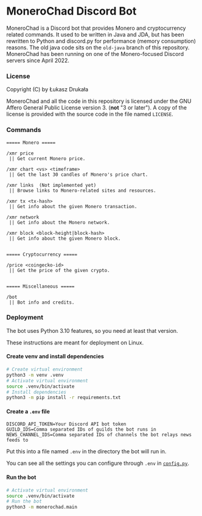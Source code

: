 # MoneroChad Discord Bot
MoneroChad is a Discord bot that provides Monero and cryptocurrency related commands.
It used to be written in Java and JDA, but has been rewritten to Python and discord.py
for performance (memory consumption) reasons. The old java code sits on the `old-java` branch
of this repository. MoneroChad has been running on one of the Monero-focused Discord servers
since April 2022.

### License

Copyright (C) by Łukasz Drukała

MoneroChad and all the code in this repository is licensed under the GNU Affero General Public License version 3.
(**not** "3 or later"). A copy of the license is provided with the source code in the file named `LICENSE`.

### Commands
```
===== Monero =====

/xmr price
 || Get current Monero price.

/xmr chart <vs> <timeframe>
 || Get the last 30 candles of Monero's price chart.

/xmr links  (Not implemented yet)
 || Browse links to Monero-related sites and resources.

/xmr tx <tx-hash>
 || Get info about the given Monero transaction.

/xmr network
 || Get info about the Monero network.

/xmr block <block-height|block-hash>
 || Get info about the given Monero block.


===== Cryptocurrency =====

/price <coingecko-id>
 || Get the price of the given crypto.


===== Miscellaneous =====

/bot
 || Bot info and credits.
```

### Deployment

The bot uses Python 3.10 features, so you need at least that version.

These instructions are meant for deployment on Linux.

#### Create venv and install dependencies
```sh
# Create virtual environment
python3 -m venv .venv
# Activate virtual environment
source .venv/bin/activate
# Install dependencies
python3 -m pip install -r requirements.txt
```

#### Create a `.env` file
```
DISCORD_API_TOKEN=Your Discord API bot token
GUILD_IDS=Comma separated IDs of guilds the bot runs in
NEWS_CHANNEL_IDS=Comma separated IDs of channels the bot relays news feeds to
```
Put this into a file named `.env` in the directory the bot will run in.

You can see all the settings you can configure through `.env` in [`config.py`](monerochad/config.py).

#### Run the bot
```sh
# Activate virtual environment
source .venv/bin/activate
# Run the bot
python3 -m monerochad.main
```

